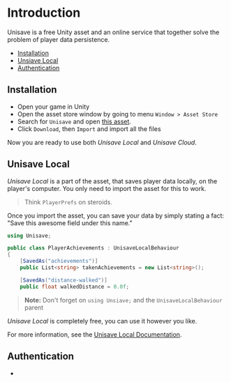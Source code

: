 # Introduction

Unisave is a free Unity asset and an online service that together solve the problem of player data persistence.

- [Installation](#installation)
- [Unsiave Local](#unisave-local)
- [Authentication](#)


<a name="installation"></a>
## Installation

- Open your game in Unity
- Open the asset store window by going to menu `Window > Asset Store`
- Search for `Unisave` and open <a href="https://assetstore.unity.com/packages/slug/142705" target="_blank">this asset</a>.
- Click `Download`, then `Import` and import all the files

Now you are ready to use both *Unisave Local* and *Unisave Cloud*.


<a name="unisave-local"></a>
## Unisave Local

*Unisave Local* is a part of the asset, that saves player data locally, on the player's computer. You only need to import the asset for this to work.

> Think `PlayerPrefs` on steroids.

Once you import the asset, you can save your data by simply stating a fact:<br>"Save this awesome field under this name."

```cs
using Unisave;

public class PlayerAchievements : UnisaveLocalBehaviour
{
    [SavedAs("achievements")]
    public List<string> takenAchievements = new List<string>();

    [SavedAs("distance-walked")]
    public float walkedDistance = 0.0f;

```

> **Note:** Don't forget on `using Unsiave;` and the `UnisaveLocalBehaviour` parent

*Unisave Local* is completely free, you can use it however you like.

For more information, see the [Unisave Local Documentation](unisave-local).


## Authentication

- 
